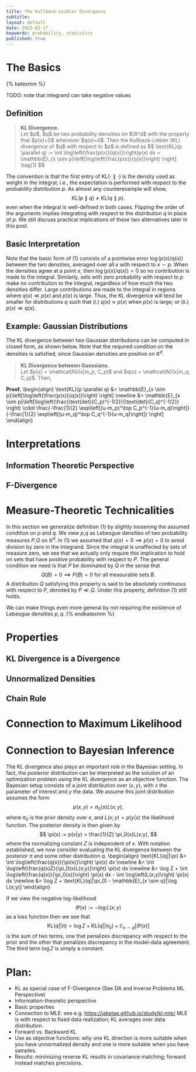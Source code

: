 ```yaml
---
title: The Kullback-Leibler Divergence
subtitle:
layout: default
date: 2025-02-17
keywords: probability, statistics
published: true
---
```


# The Basics
{% katexmm %}

TODO: note that integrand can take negative values

## Definition
<blockquote>
  <p><strong>KL Divergence.</strong> <br>
  Let $p$, $q$ be two probability densities on $\R^d$ with the property that
  $p(x)=0$ whenever $q(x)=0$. Then the Kullback-Liebler (KL) divergence
  of $q$ with respect to $p$ is defined as
  $$
  \text{KL}(p \parallel q)
  := \int \log\left(\frac{p(x)}{q(x)}\right)p(x) dx  
  = \mathbb{E}_{x \sim p}\left[\log\left(\frac{p(x)}{q(x)}\right) \right] \tag{1}
  $$
  </p>
  </blockquote>

  The convention is that the first entry of $\text{KL}(\cdot \parallel \cdot)$
  is the density used as weight in the integral; i.e., the expectation is
  performed with respect to the probability distribution $p$.
  As almost any counterexample will show,
  $$
  \text{KL}(p \parallel q) \neq \text{KL}(q \parallel p). \tag{2}
  $$
  even when the integral is well-defined in both cases. Flipping the order of
  the arguments implies integrating with respect to the distribution $q$ in
  place of $p$. We still discuss practical implications of these two alternatives
  later in this post.

## Basic Interpretation
Note that the basic form of (1) consists of a pointwise error
$\log(p(x)/q(x))$ between the two densities, averaged over all $x$ with respect
to $x \sim p$. When the densities agree at a point $x$, then
$\log(p(x)/q(x)) = 0$ so no contribution is made to the integral. Similarly,
sets with zero probability with respect to $p$ make no contribution to the
integral, regardless of how much the two densities differ. Large contributions
are made to the integral in regions where $q(x) \ll p(x)$ and $p(x)$ is large.
Thus, the KL divergence will tend be smaller for distributions $q$ such that
(i.) $q(x) \approx p(x)$ when $p(x)$ is large; or (ii.) $p(x) \ll q(x)$.

## Example: Gaussian Distributions
The KL divergence between two Gaussian distributions can be computed in closed
form, as shown below. Note that the required condition on the densities is
satisfied, since Gaussian densities are positive on $\mathbb{R}^d$.

<blockquote>
  <p><strong>KL Divergence between Gaussians.</strong> <br>
  Let $p(x) = \mathcal{N}(x|m_p, C_p)$ and $q(x) = \mathcal{N}(x|m_q, C_q)$.
  Then,
</p>
</blockquote>

**Proof.**
\begin{align}
\text{KL}(p \parallel q)
&= \mathbb{E}\_{x \sim p}\left[\log\left(\frac{p(x)}{q(x)}\right) \right] \newline
&= \mathbb{E}\_{x \sim p}\left[\log\left(\frac{\text{det}(C_p)^{-1/2}}{\text{det}(C_q)^{-1/2}} \right)  \cdot \frac{-\frac{1}{2} \exp\left[(u-m_p)^\top C_p^{-1}(u-m_q)\right]}{-\frac{1}{2} \exp\left[(u-m_q)^\top C_q^{-1}(u-m_q)\right]} \right]
\end{align}


# Interpretations
## Information Theoretic Perspective
## F-Divergence

# Measure-Theoretic Technicalities
In this section we generalize definition (1) by slightly loosening the
assumed condition on $p$ and $q$. We view $p$,$q$ as Lebesgue densities of
two probability measures $P$,$Q$ on $\mathbb{R}^d$. In (1) we assumed that
$q(x)=0 \implies p(x)=0$ to avoid division by zero in the integrand. Since the
integral is unaffected by sets of measure zero, we see that we actually
only require this implication to hold on sets that have positive probability
with respect to $P$. The general
condition we need is that $P$ be dominated by $Q$ in the sense that
$$
Q(B) = 0 \implies P(B) = 0 \text{ for all measurable sets } B.
$$
A distribution $Q$ satisfying this property is said to be absolutely continuous
with respect to $P$, denoted by $P \ll Q$. Under this property, definition
(1) still holds.

We can make things even more general by not requiring the existence of Lebesgue
densities $p,q$.
{% endkatexmm %}

# Properties
## KL Divergence is a Divergence
## Unnormalized Densities
## Chain Rule

# Connection to Maximum Likelihood

# Connection to Bayesian Inference
The KL divergence also plays an important role in the Bayesian setting. In fact,
the posterior distribution can be interpreted as the solution of an optimization
problem using the KL divergence as an objective function. The Bayesian setup
consists of a joint distribution over $(x,y)$, with $x$ the parameter of
interest and $y$ the data. We assume this joint distribution assumes the form
$$
p(x,y) = \pi_0(x)L(x;y),
$$
where $\pi_0$ is the prior density over $x$, and $L(x;y) = p(y|x)$ the
likelihood function. The posterior density is then given by
$$
\pi(x) := p(x|y) = \frac{1}{Z} \pi_0(x)L(x;y),
$$
where the normalizing constant $Z$ is independent of $x$. With notation
established, we now consider evaluating the KL divergence between the posterior
$\pi$ and some other distribution $q$.
\begin{align}
\text{KL}(q||\pi)
&= \int \log\left(\frac{q(x)}{\pi(x)}\right) \pi(x) dx \newline
&= \int \log\left(\frac{q(x)Z}{\pi_0(x)L(x;y)}\right) \pi(x) dx \newline
&= \log Z + \int \log\left(\frac{q(x)}{\pi_0(x)}\right) \pi(x) dx -
\int \log\left(L(x;y)\right) \pi(x) dx \newline
&= \log Z + \text{KL}(q||\pi_0) - \mathbb{E}_{x \sim q}[\log L(x;y)]
\end{align}

If we view the negative log-likelihood
$$
\Phi(x) := -\log L(x;y)
$$
as a loss function then we see that
$$
\text{KL}(q||\pi) = \log Z + \text{KL}(q||\pi_0) + \mathbb{E}_{x \sim q}[\Phi(x)]
$$
is the sum of two terms, one that penalizes discrepancy with respect to the
prior and the other that penalizes discrepancy in the model-data agreement.
The third term $\log Z$ is simply a constant.


# Plan:
- KL as special case of F-Divergence (See DA and Inverse Problems ML Perspective)
- Information-theoretic perspective
- Basic properties
- Connection to MLE: see e.g. https://jaketae.github.io/study/kl-mle/ MLE is
with respect to fixed data realization; KL averages over data distribution.
- Forward vs. Backward KL
- Use as objective functions: why one KL direction is more suitable when you
have unnormalized density and one is more suitable when you have samples.
- Results: minimizing reverse KL results in covariance matching; forward instead
matches precisions.
